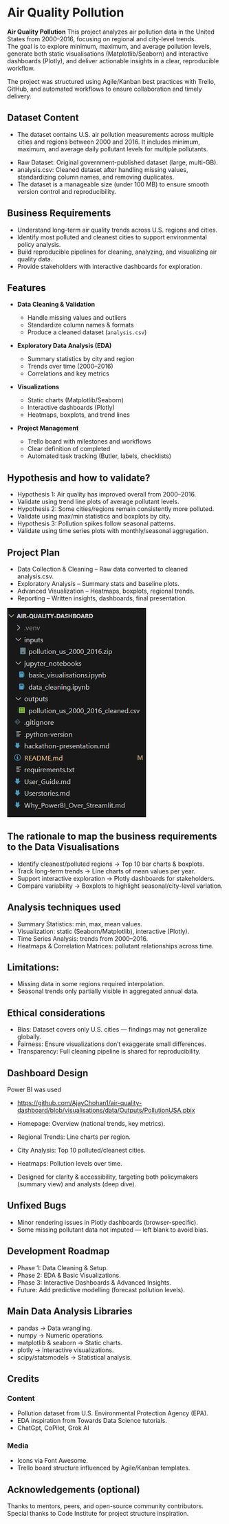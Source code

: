 # Air Quality Pollution

**Air Quality Pollution** This project analyzes air pollution data in the United States from 2000–2016, focusing on regional and city-level trends.  
The goal is to explore minimum, maximum, and average pollution levels, generate both static visualisations (Matplotlib/Seaborn) and interactive dashboards (Plotly), and deliver actionable insights in a clear, reproducible workflow.  

The project was structured using Agile/Kanban best practices with Trello, GitHub, and automated workflows to ensure collaboration and timely delivery.

## Dataset Content
* The dataset contains U.S. air pollution measurements across multiple cities and regions between 2000 and 2016.
It includes minimum, maximum, and average daily pollutant levels for multiple pollutants.

- Raw Dataset: Original government-published dataset (large, multi-GB).
- analysis.csv: Cleaned dataset after handling missing values, standardizing column names, and removing duplicates.
- The dataset is a manageable size (under 100 MB) to ensure smooth version control and reproducibility.


## Business Requirements
- Understand long-term air quality trends across U.S. regions and cities.
- Identify most polluted and cleanest cities to support environmental policy analysis.
- Build reproducible pipelines for cleaning, analyzing, and visualizing air quality data.
- Provide stakeholders with interactive dashboards for exploration.

## Features
- **Data Cleaning & Validation**  
    - Handle missing values and outliers  
    - Standardize column names & formats  
    - Produce a cleaned dataset (`analysis.csv`)  

- **Exploratory Data Analysis (EDA)**  
    - Summary statistics by city and region  
    - Trends over time (2000–2016)
    - Correlations and key metrics  

- **Visualizations**  
    - Static charts (Matplotlib/Seaborn)  
    - Interactive dashboards (Plotly)  
    - Heatmaps, boxplots, and trend lines  

- **Project Management**  
    - Trello board with milestones and workflows  
    - Clear definition of completed  
    - Automated task tracking (Butler, labels, checklists) 

## Hypothesis and how to validate?
- Hypothesis 1: Air quality has improved overall from 2000–2016.
- Validate using trend line plots of average pollutant levels.
- Hypothesis 2: Some cities/regions remain consistently more polluted.
- Validate using max/min statistics and boxplots by city.
- Hypothesis 3: Pollution spikes follow seasonal patterns.
- Validate using time series plots with monthly/seasonal aggregation.

## Project Plan
- Data Collection & Cleaning – Raw data converted to cleaned analysis.csv.
- Exploratory Analysis – Summary stats and baseline plots.
- Advanced Visualization – Heatmaps, boxplots, regional trends.
- Reporting – Written insights, dashboards, final presentation.

![alt text](image.png)

## The rationale to map the business requirements to the Data Visualisations
- Identify cleanest/polluted regions → Top 10 bar charts & boxplots.
- Track long-term trends → Line charts of mean values per year.
- Support interactive exploration → Plotly dashboards for stakeholders.
- Compare variability → Boxplots to highlight seasonal/city-level variation.

## Analysis techniques used
- Summary Statistics: min, max, mean values.
- Visualization: static (Seaborn/Matplotlib), interactive (Plotly).
- Time Series Analysis: trends from 2000–2016.
- Heatmaps & Correlation Matrices: pollutant relationships across time.

## Limitations:
- Missing data in some regions required interpolation.
- Seasonal trends only partially visible in aggregated annual data.

## Ethical considerations
- Bias: Dataset covers only U.S. cities — findings may not generalize globally.
- Fairness: Ensure visualizations don’t exaggerate small differences.
- Transparency: Full cleaning pipeline is shared for reproducibility.

## Dashboard Design
Power BI was used 
- https://github.com/AjayChohan1/air-quality-dashboard/blob/visualisations/data/Outputs/PollutionUSA.pbix

- Homepage: Overview (national trends, key metrics).
- Regional Trends: Line charts per region.
- City Analysis: Top 10 polluted/cleanest cities.
- Heatmaps: Pollution levels over time.
- Designed for clarity & accessibility, targeting both policymakers (summary view) and analysts (deep dive).

## Unfixed Bugs
- Minor rendering issues in Plotly dashboards (browser-specific).
- Some missing pollutant data not imputed — left blank to avoid bias.

## Development Roadmap
- Phase 1: Data Cleaning & Setup.
- Phase 2: EDA & Basic Visualizations.
- Phase 3: Interactive Dashboards & Advanced Insights.
- Future: Add predictive modelling (forecast pollution levels).

## Main Data Analysis Libraries
- pandas → Data wrangling.
- numpy → Numeric operations.
- matplotlib & seaborn → Static charts.
- plotly → Interactive visualizations.
- scipy/statsmodels → Statistical analysis.


## Credits 

### Content 

-  Pollution dataset from U.S. Environmental Protection Agency (EPA).
- EDA inspiration from Towards Data Science tutorials.
- ChatGpt, CoPilot, Grok AI

### Media

- Icons via Font Awesome.
- Trello board structure influenced by Agile/Kanban templates.



## Acknowledgements (optional)
Thanks to mentors, peers, and open-source community contributors.
Special thanks to Code Institute for project structure inspiration.